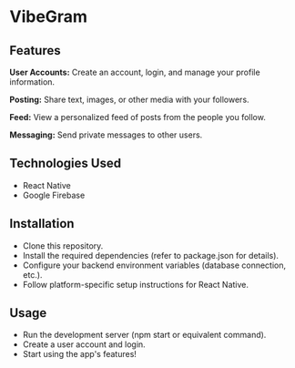 # VibeGram

## Features 
**User Accounts:** Create an account, login, and manage your profile information.

**Posting:** Share text, images, or other media with your followers.

**Feed:** View a personalized feed of posts from the people you follow.

**Messaging:** Send private messages to other users.

## Technologies Used 
* React Native
* Google Firebase

## Installation
* Clone this repository.
* Install the required dependencies (refer to package.json for details).
* Configure your backend environment variables (database connection, etc.).
* Follow platform-specific setup instructions for React Native.

## Usage
- Run the development server (npm start or equivalent command).
- Create a user account and login.
- Start using the app's features!
